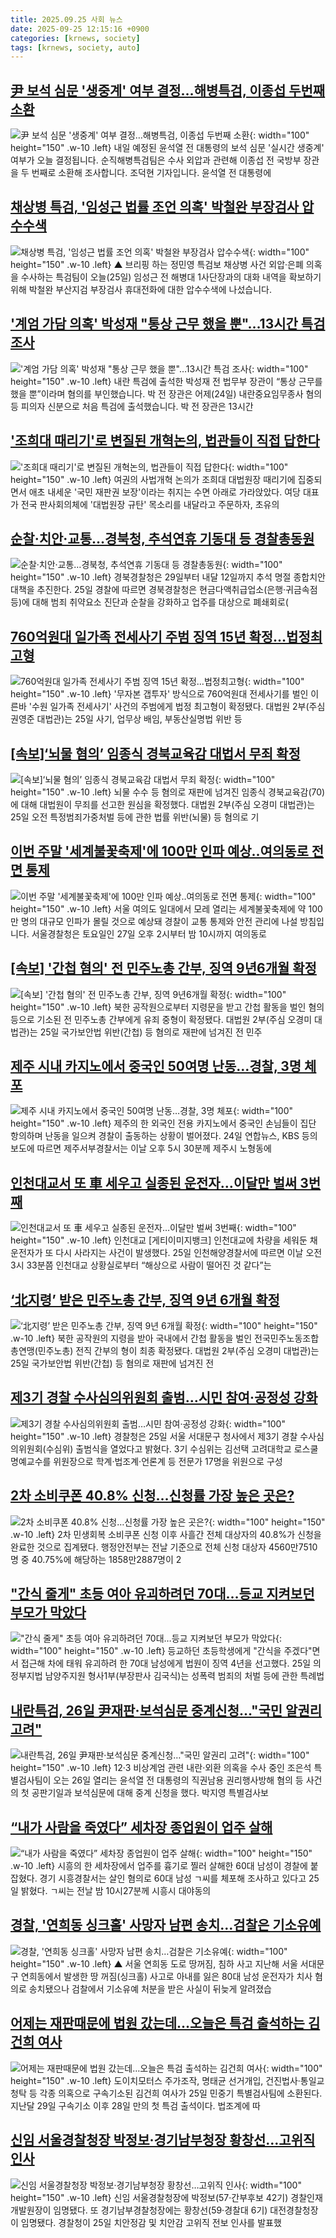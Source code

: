 ```yaml
---
title: 2025.09.25 사회 뉴스
date: 2025-09-25 12:15:16 +0900
categories: [krnews, society]
tags: [krnews, society, auto]
---
```

## [尹 보석 심문 '생중계' 여부 결정…해병특검, 이종섭 두번째 소환](https://n.news.naver.com/mnews/article/448/0000559419)

![尹 보석 심문 '생중계' 여부 결정…해병특검, 이종섭 두번째 소환](https://mimgnews.pstatic.net/image/origin/448/2025/09/25/559419.jpg?type=nf220_150){: width="100" height="150" .w-10 .left}
내일 예정된 윤석열 전 대통령의 보석 심문 '실시간 생중계' 여부가 오늘 결정됩니다. 순직해병특검팀은 수사 외압과 관련해 이종섭 전 국방부 장관을 두 번째로 소환해 조사합니다. 조덕현 기자입니다. 윤석열 전 대통령에

## [채상병 특검, '임성근 법률 조언 의혹' 박철완 부장검사 압수수색](https://n.news.naver.com/mnews/article/055/0001295509)

![채상병 특검, '임성근 법률 조언 의혹' 박철완 부장검사 압수수색](https://mimgnews.pstatic.net/image/origin/055/2025/09/25/1295509.jpg?type=nf220_150){: width="100" height="150" .w-10 .left}
▲ 브리핑 하는 정민영 특검보 채상병 사건 외압·은폐 의혹을 수사하는 특검팀이 오늘(25일) 임성근 전 해병대 1사단장과의 대화 내역을 확보하기 위해 박철완 부산지검 부장검사 휴대전화에 대한 압수수색에 나섰습니다.

## ['계엄 가담 의혹' 박성재 "통상 근무 했을 뿐"…13시간 특검 조사](https://n.news.naver.com/mnews/article/437/0000458210)

!['계엄 가담 의혹' 박성재 "통상 근무 했을 뿐"…13시간 특검 조사](https://mimgnews.pstatic.net/image/origin/437/2025/09/25/458210.jpg?type=nf220_150){: width="100" height="150" .w-10 .left}
내란 특검에 출석한 박성재 전 법무부 장관이 “통상 근무를 했을 뿐”이라며 혐의를 부인했습니다. 박 전 장관은 어제(24일) 내란중요임무종사 혐의 등 피의자 신분으로 처음 특검에 출석했습니다. 박 전 장관은 13시간

## ['조희대 때리기'로 변질된 개혁논의, 법관들이 직접 답한다](https://n.news.naver.com/mnews/article/469/0000889125)

!['조희대 때리기'로 변질된 개혁논의, 법관들이 직접 답한다](https://mimgnews.pstatic.net/image/origin/469/2025/09/25/889125.jpg?type=nf220_150){: width="100" height="150" .w-10 .left}
여권의 사법개혁 논의가 조희대 대법원장 때리기에 집중되면서 애초 내세운 '국민 재판권 보장'이라는 취지는 수면 아래로 가라앉았다. 여당 대표가 전국 판사회의체에 '대법원장 규탄' 목소리를 내달라고 주문하자, 초유의

## [순찰·치안·교통…경북청, 추석연휴 기동대 등 경찰총동원](https://n.news.naver.com/mnews/article/003/0013504767)

![순찰·치안·교통…경북청, 추석연휴 기동대 등 경찰총동원](https://mimgnews.pstatic.net/image/origin/003/2025/09/25/13504767.jpg?type=nf220_150){: width="100" height="150" .w-10 .left}
경북경찰청은 29일부터 내달 12일까지 추석 명절 종합치안대책을 추진한다. 25일 경찰에 따르면 경북경찰청은 현금다액취급업소(은행·귀금속점 등)에 대해 범죄 취약요소 진단과 순찰을 강화하고 업주를 대상으로 폐쇄회로(

## [760억원대 일가족 전세사기 주범 징역 15년 확정…법정최고형](https://n.news.naver.com/mnews/article/654/0000143776)

![760억원대 일가족 전세사기 주범 징역 15년 확정…법정최고형](https://mimgnews.pstatic.net/image/origin/654/2025/09/25/143776.jpg?type=nf220_150){: width="100" height="150" .w-10 .left}
'무자본 갭투자' 방식으로 760억원대 전세사기를 벌인 이른바 '수원 일가족 전세사기' 사건의 주범에게 법정 최고형이 확정됐다. 대법원 2부(주심 권영준 대법관)는 25일 사기, 업무상 배임, 부동산실명법 위반 등

## [[속보]‘뇌물 혐의’ 임종식 경북교육감 대법서 무죄 확정](https://n.news.naver.com/mnews/article/032/0003398823)

![[속보]‘뇌물 혐의’ 임종식 경북교육감 대법서 무죄 확정](https://mimgnews.pstatic.net/image/origin/032/2025/09/25/3398823.jpg?type=nf220_150){: width="100" height="150" .w-10 .left}
뇌물 수수 등 혐의로 재판에 넘겨진 임종식 경북교육감(70)에 대해 대법원이 무죄를 선고한 원심을 확정했다. 대법원 2부(주심 오경미 대법관)는 25일 오전 특정범죄가중처벌 등에 관한 법률 위반(뇌물) 등 혐의로 기

## [이번 주말 '세계불꽃축제'에 100만 인파 예상‥여의동로 전면 통제](https://n.news.naver.com/mnews/article/214/0001451569)

![이번 주말 '세계불꽃축제'에 100만 인파 예상‥여의동로 전면 통제](https://mimgnews.pstatic.net/image/origin/214/2025/09/25/1451569.jpg?type=nf220_150){: width="100" height="150" .w-10 .left}
서울 여의도 일대에서 모레 열리는 세계불꽃축제에 약 100만 명의 대규모 인파가 몰릴 것으로 예상돼 경찰이 교통 통제와 안전 관리에 나설 방침입니다. 서울경찰청은 토요일인 27일 오후 2시부터 밤 10시까지 여의동로

## [[속보] '간첩 혐의' 전 민주노총 간부, 징역 9년6개월 확정](https://n.news.naver.com/mnews/article/015/0005189922)

![[속보] '간첩 혐의' 전 민주노총 간부, 징역 9년6개월 확정](https://mimgnews.pstatic.net/image/origin/015/2025/09/25/5189922.jpg?type=nf220_150){: width="100" height="150" .w-10 .left}
북한 공작원으로부터 지령문을 받고 간첩 활동을 벌인 혐의 등으로 기소된 전 민주노총 간부에게 유죄 중형이 확정됐다. 대법원 2부(주심 오경미 대법관)는 25일 국가보안법 위반(간첩) 등 혐의로 재판에 넘겨진 전 민주

## [제주 시내 카지노에서 중국인 50여명 난동…경찰, 3명 체포](https://n.news.naver.com/mnews/article/082/0001346503)

![제주 시내 카지노에서 중국인 50여명 난동…경찰, 3명 체포](https://mimgnews.pstatic.net/image/origin/082/2025/09/24/1346503.jpg?type=nf220_150){: width="100" height="150" .w-10 .left}
제주의 한 외국인 전용 카지노에서 중국인 손님들이 집단 항의하며 난동을 일으켜 경찰이 출동하는 상황이 벌어졌다. 24일 연합뉴스, KBS 등의 보도에 따르면 제주서부경찰서는 이날 오후 5시 30분께 제주시 노형동에

## [인천대교서 또 車 세우고 실종된 운전자…이달만 벌써 3번째](https://n.news.naver.com/mnews/article/016/0002534654)

![인천대교서 또 車 세우고 실종된 운전자…이달만 벌써 3번째](https://mimgnews.pstatic.net/image/origin/016/2025/09/25/2534654.jpg?type=nf220_150){: width="100" height="150" .w-10 .left}
인천대교 [게티이미지뱅크] 인천대교에 차량을 세워둔 채 운전자가 또 다시 사라지는 사건이 발생했다. 25일 인천해양경찰서에 따르면 이날 오전 3시 33분쯤 인천대교 상황실로부터 “해상으로 사람이 떨어진 것 같다”는

## [‘北지령’ 받은 민주노총 간부, 징역 9년 6개월 확정](https://n.news.naver.com/mnews/article/081/0003577907)

![‘北지령’ 받은 민주노총 간부, 징역 9년 6개월 확정](https://mimgnews.pstatic.net/image/origin/081/2025/09/25/3577907.jpg?type=nf220_150){: width="100" height="150" .w-10 .left}
북한 공작원의 지령을 받아 국내에서 간첩 활동을 벌인 전국민주노동조합총연맹(민주노총) 전직 간부의 형이 최종 확정됐다. 대법원 2부(주심 오경미 대법관)는 25일 국가보안법 위반(간첩) 등 혐의로 재판에 넘겨진 전

## [제3기 경찰 수사심의위원회 출범…시민 참여·공정성 강화](https://n.news.naver.com/mnews/article/629/0000429690)

![제3기 경찰 수사심의위원회 출범…시민 참여·공정성 강화](https://mimgnews.pstatic.net/image/origin/629/2025/09/25/429690.jpg?type=nf220_150){: width="100" height="150" .w-10 .left}
경찰청은 25일 서울 서대문구 청사에서 제3기 경찰 수사심의위원회(수심위) 출범식을 열었다고 밝혔다. 3기 수심위는 김선택 고려대학교 로스쿨 명예교수를 위원장으로 학계·법조계·언론계 등 전문가 17명을 위원으로 구성

## [2차 소비쿠폰 40.8% 신청…신청률 가장 높은 곳은?](https://n.news.naver.com/mnews/article/005/0001804595)

![2차 소비쿠폰 40.8% 신청…신청률 가장 높은 곳은?](https://mimgnews.pstatic.net/image/origin/005/2025/09/25/1804595.jpg?type=nf220_150){: width="100" height="150" .w-10 .left}
2차 민생회복 소비쿠폰 신청 이후 사흘간 전체 대상자의 40.8%가 신청을 완료한 것으로 집계됐다. 행정안전부는 전날 기준으로 전체 신청 대상자 4560만7510명 중 40.75%에 해당하는 1858만2887명이 2

## ["간식 줄게" 초등 여아 유괴하려던 70대…등교 지켜보던 부모가 막았다](https://n.news.naver.com/mnews/article/421/0008507982)

!["간식 줄게" 초등 여아 유괴하려던 70대…등교 지켜보던 부모가 막았다](https://mimgnews.pstatic.net/image/origin/421/2025/09/25/8507982.jpg?type=nf220_150){: width="100" height="150" .w-10 .left}
등교하던 초등학생에게 "간식을 주겠다"면서 접근해 차에 태워 유괴하려 한 70대 남성에게 법원이 징역 4년을 선고했다. 25일 의정부지법 남양주지원 형사1부(부장판사 김국식)는 성폭력 범죄의 처벌 등에 관한 특례법

## [내란특검, 26일 尹재판·보석심문 중계신청…"국민 알권리 고려"](https://n.news.naver.com/mnews/article/079/0004069651)

![내란특검, 26일 尹재판·보석심문 중계신청…"국민 알권리 고려"](https://mimgnews.pstatic.net/image/origin/079/2025/09/24/4069651.jpg?type=nf220_150){: width="100" height="150" .w-10 .left}
12·3 비상계엄 관련 내란·외환 의혹을 수사 중인 조은석 특별검사팀이 오는 26일 열리는 윤석열 전 대통령의 직권남용 권리행사방해 혐의 등 사건의 첫 공판기일과 보석심문에 대해 중계 신청을 했다. 박지영 특별검사보

## [“내가 사람을 죽였다” 세차장 종업원이 업주 살해](https://n.news.naver.com/mnews/article/028/0002768111)

![“내가 사람을 죽였다” 세차장 종업원이 업주 살해](https://mimgnews.pstatic.net/image/origin/028/2025/09/25/2768111.jpg?type=nf220_150){: width="100" height="150" .w-10 .left}
시흥의 한 세차장에서 업주를 흉기로 찔러 살해한 60대 남성이 경찰에 붙잡혔다. 경기 시흥경찰서는 살인 혐의로 60대 남성 ㄱ씨를 체포해 조사하고 있다고 25일 밝혔다. ㄱ씨는 전날 밤 10시27분께 시흥시 대야동의

## [경찰, '연희동 싱크홀' 사망자 남편 송치…검찰은 기소유예](https://n.news.naver.com/mnews/article/055/0001295374)

![경찰, '연희동 싱크홀' 사망자 남편 송치…검찰은 기소유예](https://mimgnews.pstatic.net/image/origin/055/2025/09/25/1295374.jpg?type=nf220_150){: width="100" height="150" .w-10 .left}
▲ 서울 연희동 도로 땅꺼짐, 침하 사고 지난해 서울 서대문구 연희동에서 발생한 땅 꺼짐(싱크홀) 사고로 아내를 잃은 80대 남성 운전자가 치사 혐의로 송치됐으나 검찰에서 기소유예 처분을 받은 사실이 뒤늦게 알려졌습

## [어제는 재판때문에 법원 갔는데…오늘은 특검 출석하는 김건희 여사](https://n.news.naver.com/mnews/article/009/0005564488)

![어제는 재판때문에 법원 갔는데…오늘은 특검 출석하는 김건희 여사](https://mimgnews.pstatic.net/image/origin/009/2025/09/25/5564488.jpg?type=nf220_150){: width="100" height="150" .w-10 .left}
도이치모터스 주가조작, 명태균 선거개입, 건진법사·통일교 청탁 등 각종 의혹으로 구속기소된 김건희 여사가 25일 민중기 특별검사팀에 소환된다. 지난달 29일 구속기소 이후 28일 만의 첫 특검 출석이다. 법조계에 따

## [신임 서울경찰청장 박정보·경기남부청장 황창선…고위직 인사](https://n.news.naver.com/mnews/article/003/0013504795)

![신임 서울경찰청장 박정보·경기남부청장 황창선…고위직 인사](https://mimgnews.pstatic.net/image/origin/003/2025/09/25/13504795.jpg?type=nf220_150){: width="100" height="150" .w-10 .left}
신임 서울경찰청장에 박정보(57·간부후보 42기) 경찰인재개발원장이 임명됐다. 또 경기남부경찰청장에는 황창선(59·경찰대 6기) 대전경찰청장이 임명됐다. 경찰청이 25일 치안정감 및 치안감 고위직 전보 인사를 발표했

